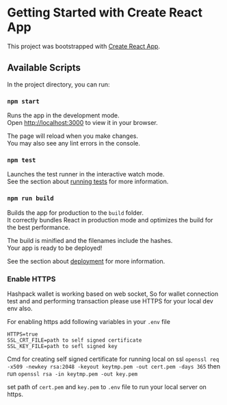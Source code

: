# Getting Started with Create React App

This project was bootstrapped with [Create React App](https://github.com/facebook/create-react-app).

## Available Scripts

In the project directory, you can run:

### `npm start`

Runs the app in the development mode.\
Open [http://localhost:3000](http://localhost:3000) to view it in your browser.

The page will reload when you make changes.\
You may also see any lint errors in the console.

### `npm test`

Launches the test runner in the interactive watch mode.\
See the section about [running tests](https://facebook.github.io/create-react-app/docs/running-tests) for more information.

### `npm run build`

Builds the app for production to the `build` folder.\
It correctly bundles React in production mode and optimizes the build for the best performance.

The build is minified and the filenames include the hashes.\
Your app is ready to be deployed!

See the section about [deployment](https://facebook.github.io/create-react-app/docs/deployment) for more information.

### Enable HTTPS

Hashpack wallet is working based on web socket, So for wallet connection test and and performing transaction please use HTTPS for your local dev env also.

For enabling https add following variables in your `.env` file

    HTTPS=true
    SSL_CRT_FILE=path to self signed certificate
    SSL_KEY_FILE=path to sefl signed key

Cmd for creating self signed certificate for running local on ssl `openssl req -x509 -newkey rsa:2048 -keyout keytmp.pem -out cert.pem -days 365` then run `openssl rsa -in keytmp.pem -out key.pem`

set path of `cert.pem` and `key.pem` to `.env` file to run your local server on https.
